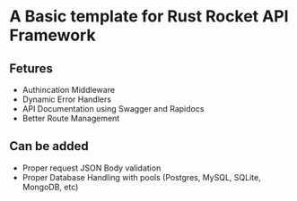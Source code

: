 # A Basic template for Rust Rocket API Framework

## Fetures 
- Authincation Middleware
- Dynamic Error Handlers 
- API Documentation using Swagger and Rapidocs
- Better Route Management

## Can be added 
- Proper request JSON Body validation
- Proper Database Handling with pools (Postgres, MySQL, SQLite, MongoDB, etc)